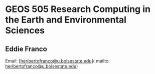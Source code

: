 # GEOS 505 Research Computing in the Earth and Environmental Sciences

## Eddie Franco

Email: [heribertofranco@u.boisestate.edu]( mailto: heribertofranco@u.boisestate.edu)
